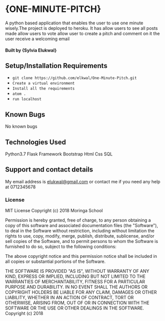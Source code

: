 # {ONE-MINUTE-PITCH}
A python based application that enables the user to use one minute wisely.The project is deployed to heroku.
It has
  allow users to see all posts made
  allow users to vote
  allow user to create a pitch and comment on it
  the user receive a welcoming email
#### Built by **{Sylvia Elukwal}**

## Setup/Installation Requirements
*  `git clone https://github.com/elkwal/One-Minute-Pitch.git`
*   `Create a virtual environment`
* `Install all the requirements`
*  `atom .`
* `run localhost`

## Known Bugs
No known bugs
## Technologies Used
Python3.7
Flask Framework
Bootstrap
Html
Css
SQL
## Support and contact details
My email address is elukwal@gmail.com or contact me if you need any help at 0712345678
### License
MIT License
Copyright (c) 2018 Moringa School

Permission is hereby granted, free of charge, to any person obtaining a copy of this software and associated documentation files (the "Software"), to deal in the Software without restriction, including without limitation the rights to use, copy, modify, merge, publish, distribute, sublicense, and/or sell copies of the Software, and to permit persons to whom the Software is furnished to do so, subject to the following conditions:

The above copyright notice and this permission notice shall be included in all copies or substantial portions of the Software.

THE SOFTWARE IS PROVIDED "AS IS", WITHOUT WARRANTY OF ANY KIND, EXPRESS OR IMPLIED, INCLUDING BUT NOT LIMITED TO THE WARRANTIES OF MERCHANTABILITY, FITNESS FOR A PARTICULAR PURPOSE AND DURABILITY. IN NO EVENT SHALL THE AUTHORS OR COPYRIGHT HOLDERS BE LIABLE FOR ANY CLAIM, DAMAGES OR OTHER LIABILITY, WHETHER IN AN ACTION OF CONTRACT, TORT OR OTHERWISE, ARISING FROM, OUT OF OR IN CONNECTION WITH THE SOFTWARE OR THE USE OR OTHER DEALINGS IN THE SOFTWARE. Copyright (c) 2018
